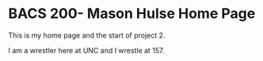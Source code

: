<h1>BACS 200- Mason Hulse Home Page</h1>
<p>
  This is my home page and the start of project 2.
</p>
<p>
  I am a wrestler here at UNC and I wrestle at 157.
</p>
